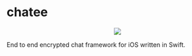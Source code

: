 # chatee

<p align="center">
  <img src="https://i.postimg.cc/Znhdjhqn/chatee-logo.png" />
</p>

End to end encrypted chat framework for iOS written in Swift.
